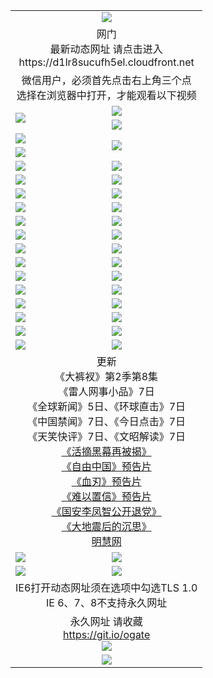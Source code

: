 ﻿<table>
  <tr></tr>
  <tr><td colspan=2 align=center><img src="https://cloud.githubusercontent.com/assets/11880933/13434984/f430fae2-e012-11e5-814f-c2df1e82b247.jpg" /></td></tr>
  <tr><td colspan=2 align=center>网门<br>最新动态网址 请点击进入
<br>https://d1lr8sucufh5el.cloudfront.net
    </td>
  </tr>
  <tr>
    <td colspan=2 align=center>微信用户，必须首先点击右上角三个点<br>选择在浏览器中打开，才能观看以下视频</td>
  </tr>
  <tr>
    <td rowspan=2><a href="https://d1lr8sucufh5el.cloudfront.net/ogUP.aspx?name=11DKC.mp4&count=T:2,2:8,1:16&from=github" target="_blank"><img src="https://d1lr8sucufh5el.cloudfront.net/Up/11DKC1.jpg" /></a></td> 
    <td><div><a href="https://d1lr8sucufh5el.cloudfront.net/ogUP.aspx?name=LRWS.mp4&count=7B:9,6B:44,5A:10,5B:35,4A:14,4B:19,3A:10,3B:26,2A:16,2B:21,1A:23,1B:29&current=7B:9" target="_blank"><img src="https://d1lr8sucufh5el.cloudfront.net/Up/LRWS.jpg" /></a></td>
   </tr>
  <tr>
    <td><a href="https://d1lr8sucufh5el.cloudfront.net/ogNiceVedio.aspx" target="_blank"><img src="https://d1lr8sucufh5el.cloudfront.net/Up/TGKDY.jpg" /></a></td>
  </tr>
  <tr>
    <td><a href="https://d1lr8sucufh5el.cloudfront.net/ogUP.aspx?name=JQR.mp4&count=2" target="_blank"><img src="https://d1lr8sucufh5el.cloudfront.net/Up/JQR.jpg" /></a></td>   
    <td rowspan=2><a href="https://d1lr8sucufh5el.cloudfront.net/ogUP.aspx?name=JP.mp4&count=9" target="_blank"><img src="https://d1lr8sucufh5el.cloudfront.net/Up/JP.jpg" /></td>
  </tr>
  <tr>
    <td><a href="https://d1lr8sucufh5el.cloudfront.net/ogUP.aspx?name=WH.mp4" target="_blank"><img src="https://d1lr8sucufh5el.cloudfront.net/Up/WH.jpg" /></a></td>
  </tr>
  <tr>
    <td><a href="https://d1lr8sucufh5el.cloudfront.net/ogUP.aspx?name=SSZJ.mp4&count=SP:6,480P:9" target="_blank"><img src="https://d1lr8sucufh5el.cloudfront.net/Up/SSZJ.jpg" /></a></td>
    <td><a href="https://d1lr8sucufh5el.cloudfront.net/ogUP.aspx?name=ZY.mp4&count=2015:16" target="_blank"><img src="https://d1lr8sucufh5el.cloudfront.net/Up/ZY.jpg" /></a</td>
  </tr>
  <tr>
    <td><a href="https://d1lr8sucufh5el.cloudfront.net/ogUP.aspx?name=XTFY.mp4&count=B:2,A:24" target="_blank"><img src="https://d1lr8sucufh5el.cloudfront.net/Up/XTFY.jpg" /></a></td>
    <td><a href="https://d1lr8sucufh5el.cloudfront.net/ogUP.aspx?name=1XQK.mp4&count=13" target="_blank"><img src="https://d1lr8sucufh5el.cloudfront.net/Up/1XQK.jpg" /></a</td>
  </tr>
  <tr>
    <td><a href="https://d1lr8sucufh5el.cloudfront.net/ogUP.aspx?name=1LYF.mp4&count=2" target="_blank"><img src="https://d1lr8sucufh5el.cloudfront.net/Up/1LYF0.jpg" /></a></td>
    <td><a href="https://d1lr8sucufh5el.cloudfront.net/ogUP.aspx?name=1ZGC.mp4&count=6" target="_blank"><img src="https://d1lr8sucufh5el.cloudfront.net/Up/1ZGC0.jpg" /></a></td>
  </tr>
  <tr>
    <td><a href="https://d1lr8sucufh5el.cloudfront.net/ogUP.aspx?name=1ZKM.mp4&count=3&current=3" target="_blank"><img src="https://d1lr8sucufh5el.cloudfront.net/Up/1ZKM0.jpg" /></a></td>  
    <td><a href="https://d1lr8sucufh5el.cloudfront.net/ogUP.aspx?name=1WWY.mp4&count=6&current=6" target="_blank"><img src="https://d1lr8sucufh5el.cloudfront.net/Up/1WWY0.jpg" /></a></td>
  </tr>
  <tr>
    <td><a href="https://d1lr8sucufh5el.cloudfront.net/ogUP.aspx?name=10JGY.mp4&count=3" target="_blank"><img src="https://d1lr8sucufh5el.cloudfront.net/Up/10JGY0.jpg" /></a></td>
    <td><a href="https://d1lr8sucufh5el.cloudfront.net/ogUP.aspx?name=10CYS.mp4&count=2" target="_blank"><img src="https://d1lr8sucufh5el.cloudfront.net/Up/10CYS0.jpg" /></a></td>
  </tr>
  <tr>
    <td><a href="https://d1lr8sucufh5el.cloudfront.net/ogUP.aspx?name=4SQQ.mp4&count=201603:5,201602:20,201601:21&current=201603:5" target="_blank"><img src="https://d1lr8sucufh5el.cloudfront.net/Up/4SQQ0.jpg"/></a></td>
    <td><a href="https://d1lr8sucufh5el.cloudfront.net/ogUP.aspx?name=4SHQ.mp4&count=201603:7,201602:27,201601:28&current=201603:7" target="_blank"><img src="https://d1lr8sucufh5el.cloudfront.net/Up/4SHQ0.jpg"/></a></td>
  </tr>
  <tr>
    <td><a href="https://d1lr8sucufh5el.cloudfront.net/ogUP.aspx?name=4SZG.mp4&count=201603:6,201602:21,201601:23&current=201603:6" target="_blank"><img src="https://d1lr8sucufh5el.cloudfront.net/Up/4SZG0.jpg"/></a></td>
    <td><a href="https://d1lr8sucufh5el.cloudfront.net/ogUP.aspx?name=4SDJ.mp4&count=201603A:6,201603B:4,201602A:24,201602B:7,201601A:48,201601B:6&current=201603A:6" target="_blank"><img src="https://d1lr8sucufh5el.cloudfront.net/Up/4SDJ0.jpg"/></a></td>
  </tr>
  <tr>
    <td><a href="https://d1lr8sucufh5el.cloudfront.net/ogUP.aspx?name=4CTX.mp4&count=201603:2,201602:3,201601:4&current=201603:2" target="_blank"><img src="https://d1lr8sucufh5el.cloudfront.net/Up/4CTX0.jpg"/></a></td>
    <td><a href="https://d1lr8sucufh5el.cloudfront.net/ogUP.aspx?name=4CWZ.mp4&count=201603:1,201602:4,201601:4&current=201603:1" target="_blank"><img src="https://d1lr8sucufh5el.cloudfront.net/Up/4CWZ0.jpg"/></a></td>
  </tr>
  <tr>
    <td><a href="https://d1lr8sucufh5el.cloudfront.net/onUP.aspx?name=https://d2t6x1lwzcff38.cloudfront.net/" target="_blank"><img src="https://d1lr8sucufh5el.cloudfront.net/Up/0DTW.jpg"/></a></td>
    <td><a href="https://d1lr8sucufh5el.cloudfront.net/onUP.aspx?name=https://d240ns8up8earz.cloudfront.net/acenter/" target="_blank"><img src="https://d1lr8sucufh5el.cloudfront.net/Up/0TDW.jpg" /></a></td>
  </tr>
  <tr>
    <td><a href="https://d1lr8sucufh5el.cloudfront.net/onUP.aspx?name=https://d4508d6vomz2p.cloudfront.net/gb/nsc413.htm" target="_blank"><img src="https://d1lr8sucufh5el.cloudfront.net/Up/0DJY.jpg" /></a></td>
    <td><a href="https://d1lr8sucufh5el.cloudfront.net/onUP.aspx?name=https://d3bxwq7vzudb5l.cloudfront.net/xtr/gb/prog204.html" target="_blank"><img src="https://d1lr8sucufh5el.cloudfront.net/Up/0XTR.jpg" /></a></td>
  </tr>
  <tr>
    <td><a href="https://d1lr8sucufh5el.cloudfront.net/onUP.aspx?name=https://d3aj00iefsmfgc.cloudfront.net/" target="_blank"><img src="https://d1lr8sucufh5el.cloudfront.net/Up/0MHW.jpg" /></a></td>
    <td><a href="https://d1lr8sucufh5el.cloudfront.net/onUP.aspx?name=https://d1lcj91uv80klr.cloudfront.net/" target="_blank"><img src="https://d1lr8sucufh5el.cloudfront.net/Up/0ZJW.jpg" /></a></td>
  </tr>
  <tr>
    <td><a href="https://d1lr8sucufh5el.cloudfront.net/ogUP.aspx?name=0FG.zip" target="_blank"><img src="https://d1lr8sucufh5el.cloudfront.net/Up/0FG.jpg" /></a></td>
    <td><a href="https://d1lr8sucufh5el.cloudfront.net/ogUP.aspx?name=0FGA.apk" target="_blank"><img src="https://d1lr8sucufh5el.cloudfront.net/Up/0FGA.jpg" /></a></td>
  </tr>
  <tr>
    <td><a href="https://d1lr8sucufh5el.cloudfront.net/ogUP.aspx?name=0U.zip" target="_blank"><img src="https://d1lr8sucufh5el.cloudfront.net/Up/0U.jpg" /></a></td>
    <td><a href="https://d1lr8sucufh5el.cloudfront.net/ogUP.aspx?name=0UA.apk" target="_blank"><img src="https://d1lr8sucufh5el.cloudfront.net/Up/0UA.jpg" /></a></td>
  </tr>
  <tr>
    <td><a href="https://d1lr8sucufh5el.cloudfront.net/ogUP.aspx?name=0iPPOTV.zip" target="_blank"><img src="https://d1lr8sucufh5el.cloudfront.net/Up/0iPPOTV.jpg" /></a></td>
    <td><a href="https://d1lr8sucufh5el.cloudfront.net/ogUP.aspx?name=0iNTD.apk" target="_blank"><img src="https://d1lr8sucufh5el.cloudfront.net/Up/0iNTD.jpg" /></a></td>
  </tr>
  <tr>
    <td colspan=2 align=center>更新<br>
      《大裤衩》第2季第8集<br>
      《雷人网事小品》7日<br>
      《全球新闻》5日、《环球直击》7日<br>
      《中国禁闻》7日、《今日点击》7日<br>
      《天笑快评》7日、《文昭解读》7日<br>
      <a href="https://d1lr8sucufh5el.cloudfront.net/ogUP.aspx?name=SSZJ480P9.mp4" target="_blank">《活摘黑幕再被揭》</a><br>
      <a href="https://d1lr8sucufh5el.cloudfront.net/ogUP.aspx?name=11ZYZG0.mp4" target="_blank">《自由中国》预告片</a><br>
      <a href="https://d1lr8sucufh5el.cloudfront.net/ogUP.aspx?name=11XR.mp4" target="_blank">《血刃》预告片</a><br>
      <a href="https://d1lr8sucufh5el.cloudfront.net/ogUP.aspx?name=11NYZX.mp4&count=2" target="_blank">《难以置信》预告片</a><br>
      <a href="https://d1lr8sucufh5el.cloudfront.net/ogUP.aspx?name=4LFZ.mp4" target="_blank">《国安李凤智公开退党》</a><br>
      <a href="https://d1lr8sucufh5el.cloudfront.net/ogUP.aspx?name=4DDZHDCS.mp4" target="_blank">《大地震后的沉思》</a><br>
      <a href="https://d1lr8sucufh5el.cloudfront.net/onUP.aspx?name=https://www.minghui.org/" target="_blank">明慧网</a></td>
    </td>
  </tr>
  <tr>
    <td><a href="https://d1lr8sucufh5el.cloudfront.net/ogNice.aspx" target="_blank"><img src="https://d1lr8sucufh5el.cloudfront.net/Up/0WCYY.jpg" /></a></td>
    <td><a href="https://d1lr8sucufh5el.cloudfront.net/onCO.aspx?ob=600%E4%BA%8B%E7%89%A9&op=%E5%A2%9E%E5%88%A0%E6%94%B9&args=WH1~%23%E7%B1%BB%E5%9E%8B6%E6%96%B0%E9%97%BB%7c%23%E7%B1%BB%E5%9E%8B6%E8%AF%84%E8%AE%BA&mode=" target="_blank"><img src="https://d1lr8sucufh5el.cloudfront.net/Up/0WZTT.jpg" /></a></td> 
  </tr>
  <tr>
    <td><a href="https://d1lr8sucufh5el.cloudfront.net/ogDY.aspx" target="_blank"><img src="https://d1lr8sucufh5el.cloudfront.net/Up/0FK.jpg" /></a></td>
    <td><a href="https://d1lr8sucufh5el.cloudfront.net/ogST.aspx" target="_blank"><img src="https://d1lr8sucufh5el.cloudfront.net/Up/0ST.jpg" /></a></td> 
  </tr>
  <tr>
    <td colspan=2 align=center>IE6打开动态网址须在选项中勾选TLS 1.0<br/>IE 6、7、8不支持永久网址<br/>
      <!--微信可扫描以下临时二维码<br/>https://bit.ly/1mBQHW8<br/><a href="https://d1lr8sucufh5el.cloudfront.net/Up/0WMGDL3.png" target="_blank"><img src="https://d1lr8sucufh5el.cloudfront.net/Up/0WMGD3.png"/></a><br-->
  </tr>
  <tr>
    <td colspan=2 align=center>永久网址 请收藏<br/><a href="https://git.io/ogate" target="_blank">https://git.io/ogate</a><br/><a href="https://d1lr8sucufh5el.cloudfront.net/Up/0WMGDL2.png" target="_blank"><img src="https://d1lr8sucufh5el.cloudfront.net/Up/0WMGD2.png"/></a></td>
  </tr>
  <tr>
    <td colspan=2 align=center><a href="https://d1lr8sucufh5el.cloudfront.net/ogUP.aspx?name=0oGate.apk" target="_blank"><img src="https://d1lr8sucufh5el.cloudfront.net/Up/0WMAZ.jpg" /></a></td>
  </tr>
  <!--tr>
    <td colspan=2 align=center>可能失效的动态网址
    </td>
  </tr-->
</table>
